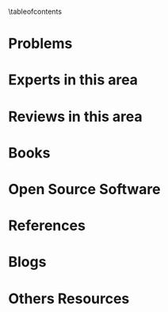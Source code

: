 \tableofcontents
# Problems


  
# Experts in this area
  

# Reviews in this area

  
# Books


# Open Source Software


# References
  

# Blogs
  
# Others Resources